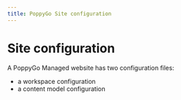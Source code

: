 ```yaml
---
title: PoppyGo Site configuration
---
```


# Site configuration

A PoppyGo Managed website has two configuration files:

- a workspace configuration
- a content model configuration

